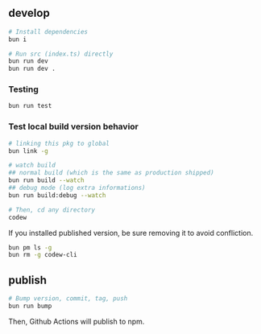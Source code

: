 ## develop

```sh
# Install dependencies
bun i

# Run src (index.ts) directly
bun run dev
bun run dev .
```

### Testing

```sh
bun run test
```

### Test local build version behavior

```sh
# linking this pkg to global
bun link -g

# watch build
## normal build (which is the same as production shipped)
bun run build --watch
## debug mode (log extra informations)
bun run build:debug --watch

# Then, cd any directory
codew
```

If you installed published version, be sure removing it to avoid confliction.

```sh
bun pm ls -g
bun rm -g codew-cli
```

## publish

```sh
# Bump version, commit, tag, push
bun run bump
```

Then, Github Actions will publish to npm.
